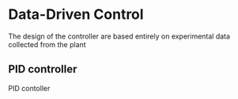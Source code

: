 # Data-Driven Control
The design of the controller are based entirely on experimental data collected from the plant

## PID controller
PID contoller